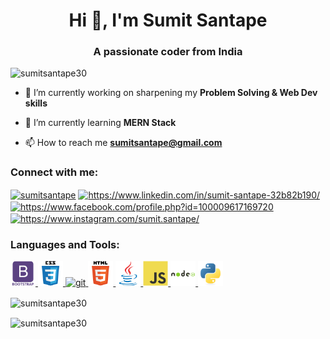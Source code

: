 <h1 align="center">Hi 👋, I'm Sumit Santape</h1>
<h3 align="center">A passionate coder from India</h3>

<p align="left"> <img src="https://komarev.com/ghpvc/?username=sumitsantape30&label=Profile%20views&color=0e75b6&style=flat" alt="sumitsantape30" /> </p>


- 🔭 I’m currently working on sharpening my **Problem Solving & Web Dev skills**

- 🌱 I’m currently learning **MERN Stack**

- 📫 How to reach me **sumitsantape@gmail.com**

<h3 align="left">Connect with me:</h3>
<p align="left">
<a href="https://twitter.com/sumitsantape" target="blank"><img align="center" src="https://raw.githubusercontent.com/rahuldkjain/github-profile-readme-generator/master/src/images/icons/Social/twitter.svg" alt="sumitsantape" height="30" width="40" /></a>
<a href="https://linkedin.com/in/https://www.linkedin.com/in/sumit-santape-32b82b190/" target="blank"><img align="center" src="https://raw.githubusercontent.com/rahuldkjain/github-profile-readme-generator/master/src/images/icons/Social/linked-in-alt.svg" alt="https://www.linkedin.com/in/sumit-santape-32b82b190/" height="30" width="40" /></a>
<a href="https://fb.com/https://www.facebook.com/profile.php?id=100009617169720" target="blank"><img align="center" src="https://raw.githubusercontent.com/rahuldkjain/github-profile-readme-generator/master/src/images/icons/Social/facebook.svg" alt="https://www.facebook.com/profile.php?id=100009617169720" height="30" width="40" /></a>
<a href="https://instagram.com/https://www.instagram.com/sumit.santape/" target="blank"><img align="center" src="https://raw.githubusercontent.com/rahuldkjain/github-profile-readme-generator/master/src/images/icons/Social/instagram.svg" alt="https://www.instagram.com/sumit.santape/" height="30" width="40" /></a>
</p>

<h3 align="left">Languages and Tools:</h3>
<p align="left"> <a href="https://getbootstrap.com" target="_blank"> <img src="https://raw.githubusercontent.com/devicons/devicon/master/icons/bootstrap/bootstrap-plain-wordmark.svg" alt="bootstrap" width="40" height="40"/> </a> <a href="https://www.w3schools.com/css/" target="_blank"> <img src="https://raw.githubusercontent.com/devicons/devicon/master/icons/css3/css3-original-wordmark.svg" alt="css3" width="40" height="40"/> </a> <a href="https://git-scm.com/" target="_blank"> <img src="https://www.vectorlogo.zone/logos/git-scm/git-scm-icon.svg" alt="git" width="40" height="40"/> </a> <a href="https://www.w3.org/html/" target="_blank"> <img src="https://raw.githubusercontent.com/devicons/devicon/master/icons/html5/html5-original-wordmark.svg" alt="html5" width="40" height="40"/> </a> <a href="https://www.java.com" target="_blank"> <img src="https://raw.githubusercontent.com/devicons/devicon/master/icons/java/java-original.svg" alt="java" width="40" height="40"/> </a> <a href="https://developer.mozilla.org/en-US/docs/Web/JavaScript" target="_blank"> <img src="https://raw.githubusercontent.com/devicons/devicon/master/icons/javascript/javascript-original.svg" alt="javascript" width="40" height="40"/> </a> <a href="https://nodejs.org" target="_blank"> <img src="https://raw.githubusercontent.com/devicons/devicon/master/icons/nodejs/nodejs-original-wordmark.svg" alt="nodejs" width="40" height="40"/> </a> <a href="https://www.python.org" target="_blank"> <img src="https://raw.githubusercontent.com/devicons/devicon/master/icons/python/python-original.svg" alt="python" width="40" height="40"/> </a> </p>

<p><img align="center" src="https://github-readme-stats.vercel.app/api/top-langs?username=sumitsantape30&show_icons=true&locale=en&layout=compact" alt="sumitsantape30" /></p>

<p><img align="center" src="https://github-readme-streak-stats.herokuapp.com/?user=sumitsantape30&" alt="sumitsantape30" /></p>
